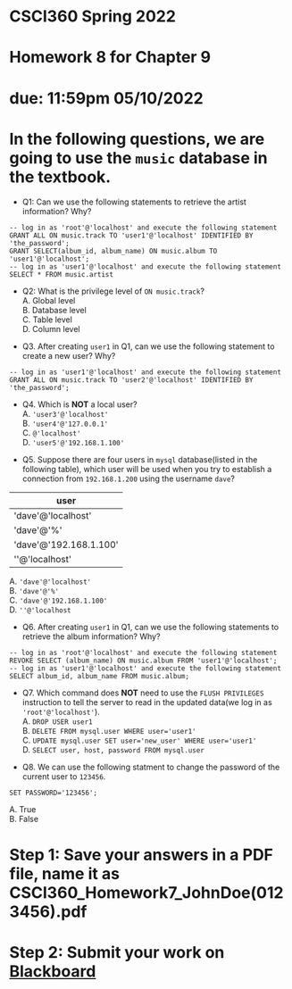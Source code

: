 # CSCI360 Spring 2022
# Homework 8 for Chapter 9
# due: 11:59pm 05/10/2022

# In the following questions, we are going to use the `music` database in the textbook.
+ Q1: Can we use the following statements to retrieve the artist information? Why?

~~~~
-- log in as 'root'@'localhost' and execute the following statement
GRANT ALL ON music.track TO 'user1'@'localhost' IDENTIFIED BY 'the_password';
GRANT SELECT(album_id, album_name) ON music.album TO 'user1'@'localhost';
-- log in as 'user1'@'localhost' and execute the following statement
SELECT * FROM music.artist
~~~~

+ Q2: What is the privilege level of `ON music.track`? <br>
A. Global level<br>
B. Database level<br>
C. Table level<br>
D. Column level<br>

+ Q3. After creating `user1` in Q1, can we use the following statement to create a new user? Why?

~~~~
-- log in as 'user1'@'localhost' and execute the following statement
GRANT ALL ON music.track TO 'user2'@'localhost' IDENTIFIED BY 'the_password';
~~~~

+ Q4. Which is **NOT** a local user?<br>
A. `'user3'@'localhost'`<br>
B. `'user4'@'127.0.0.1'`<br>
C. `@'localhost'`<br>
D. `'user5'@'192.168.1.100'`<br>

+ Q5. Suppose there are four users in `mysql` database(listed in the following table), which user will be used when you try to establish a connection from `192.168.1.200` using the username `dave`?

|user|
|----|
|'dave'@'localhost'|
|'dave'@'%'|
|'dave'@'192.168.1.100'|
|''@'localhost'|


A. `'dave'@'localhost'`<br>
B. `'dave'@'%'`<br>
C. `'dave'@'192.168.1.100'`<br>
D. `''@'localhost`<br>

+ Q6. After creating `user1` in Q1, can we use the following statements to retrieve the album information? Why?

~~~~~
-- log in as 'root'@'localhost' and execute the following statement
REVOKE SELECT (album_name) ON music.album FROM 'user1'@'localhost';
-- log in as 'user1'@'localhost' and execute the following statement
SELECT album_id, album_name FROM music.album;
~~~~~

+ Q7. Which command does **NOT** need to use the `FLUSH PRIVILEGES` instruction to tell the server to read in the updated data(we log in as `'root'@'localhost'`).<br>
A. `DROP USER user1`<br>
B. `DELETE FROM mysql.user WHERE user='user1'`<br>
C. `UPDATE mysql.user SET user='new_user' WHERE user='user1'`<br>
D. `SELECT user, host, password FROM mysql.user`<br>

+ Q8. We can use the following statment to change the password of the current user to `123456`.
~~~~
SET PASSWORD='123456';
~~~~
A. True<br>
B. False<br>

# Step 1: Save your answers in a PDF file, name it as CSCI360_Homework7_JohnDoe(0123456).pdf


# Step 2: Submit your work on [Blackboard](https://blackboard.sau.edu/webapps/login/)
